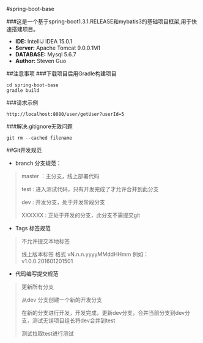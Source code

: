 #spring-boot-base

###这是一个基于spring-boot1.3.1.RELEASE和mybatis3的基础项目框架,用于快速搭建项目。

- **IDE:** IntelliJ IDEA 15.0.1
- **Server:** Apache Tomcat 9.0.0.1M1
- **DATABASE:** Mysql 5.6.7
- **Author:** Steven Guo


##注意事项
###下载项目后用Gradle构建项目

```
cd spring-boot-base
gradle build
```

###请求示例

```
http://localhost:8080/user/getUser?userId=5
```


###解决.gitignore无效问题
```
git rm --cached filename
```

##Git开发规范
+ branch 分支规范：
> master ：主分支，线上部署代码
> 
> test   : 进入测试代码，只有开发完成了才允许合并到此分支
> 
> dev    : 开发分支，处于开发阶段分支
> 
> XXXXXX : 正处于开发的分支，此分支不需提交git
  
+ Tags 标签规范
> 不允许提交本地标签
> 
> 线上版本标签 格式 vN.n.n.yyyyMMddHHmm 例如：v1.0.0.201601201501

+ 代码编写提交规范
> 更新所有分支
> 
> 从dev 分支创建一个新的开发分支
> 
> 在新的分支进行开发，开发完成，更新dev分支，合并当前分支到dev分支，测试无误项目组长将dev合并到test
> 
> 测试拉取test进行测试